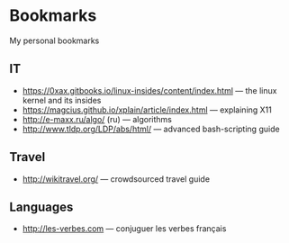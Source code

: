 # Bookmarks
My personal bookmarks

## IT
  * <https://0xax.gitbooks.io/linux-insides/content/index.html> — the linux kernel and its insides
  * <https://magcius.github.io/xplain/article/index.html> — explaining X11
  * <http://e-maxx.ru/algo/> (ru) — algorithms
  * <http://www.tldp.org/LDP/abs/html/> — advanced bash-scripting guide

## Travel
  * <http://wikitravel.org/> — crowdsourced travel guide

## Languages
  * <http://les-verbes.com> — conjuguer les verbes français
